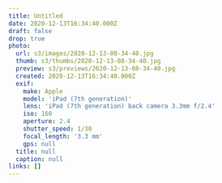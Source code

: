 ```yaml
---
title: Untitled
date: 2020-12-13T16:34:40.000Z
draft: false
drop: true
photo:
  url: s3/images/2020-12-13-08-34-40.jpg
  thumb: s3/thumbs/2020-12-13-08-34-40.jpg
  preview: s3/previews/2020-12-13-08-34-40.jpg
  created: 2020-12-13T16:34:40.000Z
  exif:
    make: Apple
    model: 'iPad (7th generation)'
    lens: 'iPad (7th generation) back camera 3.3mm f/2.4'
    iso: 160
    aperture: 2.4
    shutter_speed: 1/30
    focal_length: '3.3 mm'
    gps: null
  title: null
  caption: null
links: []
---
```

